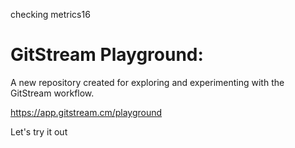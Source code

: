 checking metrics16

# GitStream Playground:

A new repository created for exploring and experimenting with the GitStream workflow.

https://app.gitstream.cm/playground

Let's try it out

